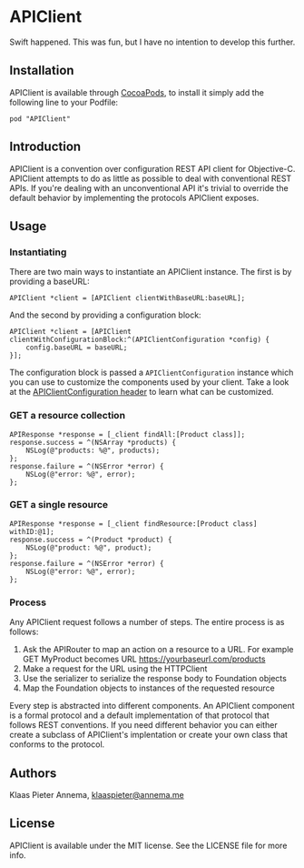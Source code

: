 # APIClient

Swift happened. This was fun, but I have no intention to develop this further.

## Installation

APIClient is available through [CocoaPods](http://cocoapods.org), to install
it simply add the following line to your Podfile:

    pod "APIClient"

## Introduction

APIClient is a convention over configuration REST API client for Objective-C. APIClient attempts to do as little as possible to deal with conventional REST APIs.
If you're dealing with an unconventional API it's trivial to override the default behavior by implementing the protocols APIClient exposes.

## Usage

### Instantiating

There are two main ways to instantiate an APIClient instance. The first is by providing a baseURL:

    APIClient *client = [APIClient clientWithBaseURL:baseURL];

And the second by providing a configuration block:

    APIClient *client = [APIClient clientWithConfigurationBlock:^(APIClientConfiguration *config) {
        config.baseURL = baseURL;
    }];

The configuration block is passed a `APIClientConfiguration` instance which you can use to customize the components used by your client.
Take a look at the [APIClientConfiguration header](https://github.com/klaaspieter/APIClient/blob/master/Classes/APIClientConfiguration.h) to learn what can be customized.


### GET a resource collection

    APIResponse *response = [_client findAll:[Product class]];
    response.success = ^(NSArray *products) {
        NSLog(@"products: %@", products);
    };
    response.failure = ^(NSError *error) {
        NSLog(@"error: %@", error);
    };

### GET a single resource

    APIResponse *response = [_client findResource:[Product class] withID:@1];
    response.success = ^(Product *product) {
        NSLog(@"product: %@", product);
    };
    response.failure = ^(NSError *error) {
        NSLog(@"error: %@", error);
    };

### Process

Any APIClient request follows a number of steps. The entire process is as follows:

1. Ask the APIRouter to map an action on a resource to a URL. For example GET MyProduct becomes URL https://yourbaseurl.com/products
2. Make a request for the URL using the HTTPClient
3. Use the serializer to serialize the response body to Foundation objects
4. Map the Foundation objects to instances of the requested resource

Every step is abstracted into different components. An APIClient component is a formal protocol and a
default implementation of that protocol that follows REST conventions. If you need different behavior you can either create a subclass of APIClient's implentation or
create your own class that conforms to the protocol.

## Authors

Klaas Pieter Annema, klaaspieter@annema.me

## License

APIClient is available under the MIT license. See the LICENSE file for more info.
